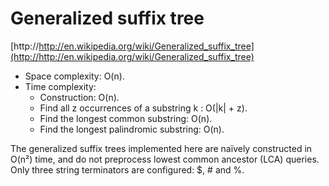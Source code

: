 # Generalized suffix tree

[http://http://en.wikipedia.org/wiki/Generalized_suffix_tree](http://http://en.wikipedia.org/wiki/Generalized_suffix_tree)

* Space complexity: O(n).
* Time complexity:
    * Construction: O(n).
    * Find all z occurrences of a substring k : O(|k| + z).
    * Find the longest common substring: O(n).
    * Find the longest palindromic substring: O(n).

The generalized suffix trees implemented here are naïvely constructed in O(n²) time, and do not preprocess lowest common ancestor (LCA) queries. Only three string terminators are configured: $, # and %.
